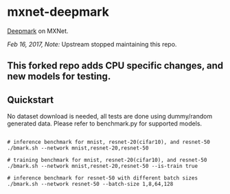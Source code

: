 # mxnet-deepmark

[Deepmark](https://github.com/DeepMark/deepmark) on MXNet.

*Feb 16, 2017, Note:* Upstream stopped maintaining this repo.

This forked repo adds CPU specific changes, and new models for testing.
---
## Quickstart

No dataset download is needed, all tests are done using dummy/random generated data. Please refer to benchmark.py for supported models.

```

# inference benchmark for mnist, resnet-20(cifar10), and resnet-50
./bmark.sh --network mnist,resnet-20,resnet-50

# training benchmark for mnist, resnet-20(cifar10), and resnet-50
./bmark.sh --network mnist,resnet-20,resnet-50 --is-train true

# inference benchmark for resnet-50 with different batch sizes
./bmark.sh --network resnet-50 --batch-size 1,8,64,128

```
